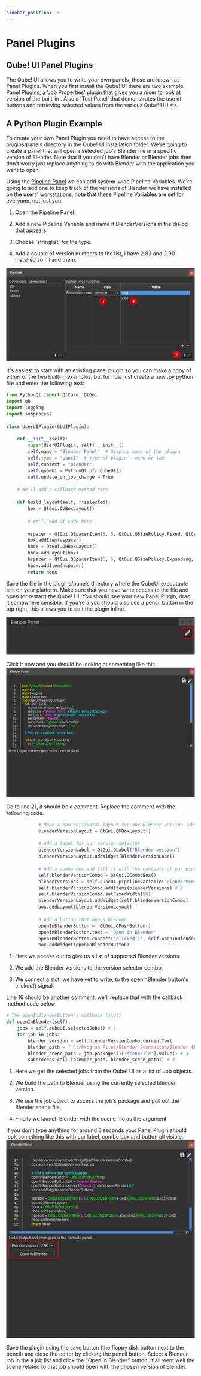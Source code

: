 ```yaml
---
sidebar_position: 15
---
```


# Panel Plugins

## Qube! UI Panel Plugins

The Qube! UI allows you to write your own panels, these are known as
Panel Plugins. When you first install the Qube! UI there are two example
Panel Plugins, a 'Job Properties' plugin that gives you a nicer to
look at version of the built-in . Also a 'Test Panel' that
demonstrates the use of buttons and retrieving selected values from the
various Qube! UI lists.

## A Python Plugin Example

To create your own Panel Plugin you need to have access to the
plugins/panels directory in the Qube! UI installation folder. We're
going to create a panel that will open a selected job's Blender file in
a specific version of Blender. Note that if you don't have Blender or
Blender jobs then don't worry just replace anything to do with Blender
with the application you want to open.

Using the [Pipeline Panel](Pipeline+Panel)
we can add system-wide Pipeline Variables. We're going to add one to keep
track of the versions of Blender we have installed on the users' workstations,
note that these Pipeline Variables are set for everyone, not just you.

1.  Open the Pipeline Panel.

2.  Add a new Pipeline Variable and name it BlenderVersions in the
    dialog that appears.

3.  Choose 'stringlist' for the type.

4.  Add a couple of version numbers to the list, I have 2.83 and 2.90
    installed so I'll add them.

![image](img/11d87bfa624fd565824d124fac669d66d2ff4799.png)

It's easiest to start with an existing panel plugin so you can make a
copy of either of the two built-in examples, but for now just create a
new .py python file and enter the following text:

```py {16,21} showLineNumbers
from PythonQt import QtCore, QtGui
import qb
import logging
import subprocess

class UserUIPlugin(QbUIPlugin):

    def __init__(self):
        super(UserUIPlugin, self).__init__()
        self.name = "Blender Panel"  # Display name of the plugin
        self.type = "panel"  # type of plugin - menu or tab
        self.context = "blender"
        self.qubeUI = PythonQt.pfx.QubeUI()
        self.update_on_job_change = True

    # We'll add a callback method here

    def build_layout(self, **selected):
        box = QtGui.QVBoxLayout()

        # We'll add UI code here

        vspacer = QtGui.QSpacerItem(5, 5, QtGui.QSizePolicy.Fixed, QtGui.QSizePolicy.Expanding);
        box.addItem(vspacer)
        hbox = QtGui.QHBoxLayout()
        hbox.addLayout(box)
        hspacer = QtGui.QSpacerItem(5, 5, QtGui.QSizePolicy.Expanding, QtGui.QSizePolicy.Fixed);
        hbox.addItem(hspacer)
        return hbox
```

Save the file in the plugins/panels directory where the QubeUI
executable sits on your platform. Make sure that you have write access
to the file and open (or restart) the Qube! UI. You should see your new
Panel Plugin, drag it somewhere sensible. If you're a you should also
see a pencil button in the top right, this allows you to edit the plugin
inline.

![image](img/ecd2b88923b34019ad5d9eff03d1dfdc1e7ca68c.png)

Click it now and you should be looking at something like this.\
![image](img/6a9f3ade8657d68c4ca581d84819e1cec9cd47ac.png)

Go to line 21, it should be a comment. Replace the comment with the
following code.

```py {10,11,19} showLineNumbers
            # Make a new horizontal layout for our Blender version label and version combo.
            blenderVersionLayout = QtGui.QHBoxLayout()

            # Add a label for our version selector
            blenderVersionLabel = QtGui.QLabel("Blender version")
            blenderVersionLayout.addWidget(blenderVersionLabel)

            # Add a combo box and fill it with the contents of our pipeline variable
            self.blenderVersionCombo = QtGui.QComboBox()
            blenderVersions = self.qubeUI.pipelineVariable('BlenderVersions') # 1
            self.blenderVersionCombo.addItems(blenderVersions) # 2
            self.blenderVersionCombo.setFixedWidth(50)
            blenderVersionLayout.addWidget(self.blenderVersionCombo)
            box.addLayout(blenderVersionLayout)

            # Add a button that opens Blender
            openInBlenderButton =  QtGui.QPushButton()
            openInBlenderButton.text = 'Open in Blender'
            openInBlenderButton.connect('clicked()', self.openInBlender) # 3
            box.addWidget(openInBlenderButton)
```

1.  Here we access our  to give us a list of supported Blender versions.

2.  We add the Blender versions to the version selector combo.

3.  We connect a slot, we have yet to write, to the openInBlender
    button's clicked() signal.

Line 16 should be another comment, we'll replace that with the callback
method code below.

```py {3,6-8} showLineNumbers
# The openInBlenderButton's callback (slot) 
def openInBlender(self):
    jobs = self.qubeUI.selectedJobs() # 1
    for job in jobs:
        blender_version = self.blenderVersionCombo.currentText
        blender_path = f'C:/Program Files/Blender Foundation/Blender {blender_version}/blender.exe') # 2
        blender_scene_path = job.packages()['sceneFile'].value() # 3
        subprocess.call([blender_path, blender_scene_path]) # 4
```

1.  Here we get the selected jobs from the Qube! UI as a list of Job
    objects.

2.  We build the path to Blender using the currently selected blender
    version.

3.  We use the job object to access the job's package and pull out the
    Blender scene file.

4.  Finally we launch Blender with the scene file as the argument.

If you don't type anything for around 3 seconds your Panel Plugin
should look something like this with our label, combo box and button all
visible.\
![image](img/66d30909cbc8a218dc6b559e103e52b07bf3e187.png)

Save the plugin using the save button (the floppy disk button next to
the pencil) and close the editor by clicking the pencil button. Select a
Blender job in the a job list and click the "Open in Blender" button,
if all went well the scene related to that job should open with the
chosen version of Blender.
